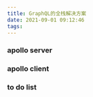```yaml
---
title: GraphQL的全栈解决方案
date: 2021-09-01 09:12:46
tags:
---
```


### apollo server

### apollo client

### to do list
